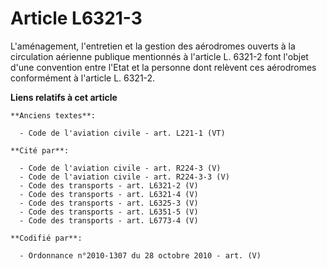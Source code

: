 # Article L6321-3

L'aménagement, l'entretien et la gestion des aérodromes ouverts à la circulation aérienne publique mentionnés à l'article L.
6321-2 font l'objet d'une convention entre l'Etat et la personne dont relèvent ces aérodromes conformément à l'article L.
6321-2.

**Liens relatifs à cet article**

	**Anciens textes**:

	  - Code de l'aviation civile - art. L221-1 (VT)

	**Cité par**:

	  - Code de l'aviation civile - art. R224-3 (V)
	  - Code de l'aviation civile - art. R224-3-3 (V)
	  - Code des transports - art. L6321-2 (V)
	  - Code des transports - art. L6321-4 (V)
	  - Code des transports - art. L6325-3 (V)
	  - Code des transports - art. L6351-5 (V)
	  - Code des transports - art. L6773-4 (V)

	**Codifié par**:

	  - Ordonnance n°2010-1307 du 28 octobre 2010 - art. (V)
